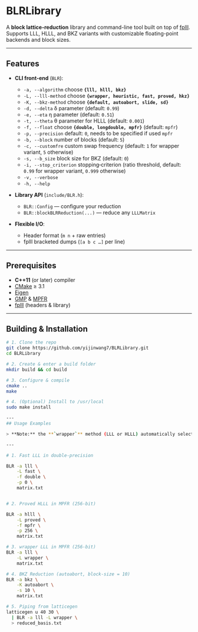 # BLRLibrary

A **block lattice-reduction** library and command-line tool built on top of [fplll](https://github.com/fplll/fplll).  
Supports LLL, HLLL, and BKZ variants with customizable floating-point backends and block sizes.

---

## Features

- **CLI front-end** (`BLR`):  
  - `-a, --algorithm` choose **`{lll, hlll, bkz}`**  
  - `-L, --lll-method` choose **`{wrapper, heuristic, fast, proved, hkz}`**  
  - `-K, --bkz-method` choose **`{default, autoabort, slide, sd}`**  
  - `-d, --delta` δ parameter (default: `0.99`)  
  - `-e, --eta` η parameter (default: `0.51`)  
  - `-t, --theta` θ parameter for HLLL (default: `0.001`)  
  - `-f, --float` choose **`{double, longdouble, mpfr}`** (default: `mpfr`)  
  - `-p, --precision` default: `0`, needs to be specified if used `mpfr`
  - `-b, --block` number of blocks (default: `5`)  
  - `-c, --customfre` custom swap frequency (default: `1` for wrapper variant, `5` otherwise)
  - `-s, --b_size` block size for BKZ (default: `0`)  
  - `-i, --stop_criterion` stopping‐criterion (ratio threshold, default: `0.99` for wrapper variant, `0.999` otherwise)
  - `-v, --verbose`  
  - `-h, --help`

- **Library API** (`include/BLR.h`):  
  - `BLR::Config` — configure your reduction  
  - `BLR::blockBLRReduction(...)` — reduce any `LLLMatrix`

- **Flexible I/O**:  
  - Header format (`m n` + raw entries)  
  - fplll bracketed dumps (`[a b c …]` per line)

---

## Prerequisites

- **C++11** (or later) compiler  
- [CMake](https://cmake.org/) ≥ 3.1  
- [Eigen](https://eigen.tuxfamily.org/)  
- [GMP](https://gmplib.org/) & [MPFR](https://www.mpfr.org/)  
- [fplll](https://github.com/fplll/fplll) (headers & library)  

---

## Building & Installation

```bash
# 1. Clone the repo
git clone https://github.com/yijinwang7/BLRLibrary.git
cd BLRLibrary

# 2. Create & enter a build folder
mkdir build && cd build

# 3. Configure & compile
cmake ..
make 

# 4. (Optional) Install to /usr/local
sudo make install

---
## Usage Examples

> **Note:** the **`wrapper`** method (LLL or HLLL) automatically selects an appropriate precision—**omit** `-f` and `-p` when using `wrapper`.

---

# 1. Fast LLL in double-precision

BLR -a lll \
    -L fast \
    -f double \
    -p 0 \
    matrix.txt


# 2. Proved HLLL in MPFR (256-bit)

BLR -a hlll \
    -L proved \
    -f mpfr \
    -p 256 \
    matrix.txt

# 3. wrapper LLL in MPFR (256-bit)
BLR -a lll \
    -L wrapper \
    matrix.txt

# 4. BKZ Reduction (autoabort, block-size = 10)
BLR -a bkz \
    -K autoabort \
    -s 10 \
    matrix.txt

# 5. Piping from latticegen
latticegen u 40 30 \
  | BLR -a lll -L wrapper \
  > reduced_basis.txt


